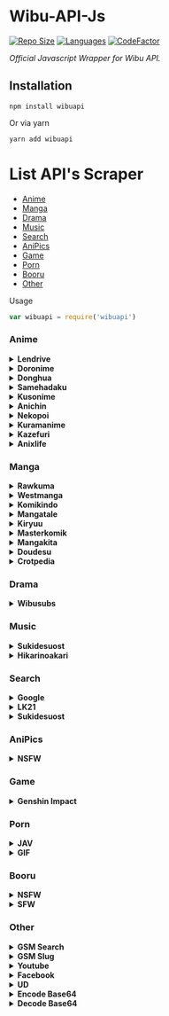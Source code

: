 # Wibu-API-Js
[![Repo Size](https://img.shields.io/github/repo-size/zYxDevs/wibu-api-js?style=flat-square)](https://github.com/zYxDevs/wibu-api-js)  [![Languages](https://img.shields.io/github/languages/top/zYxDevs/wibu-api-js?style=flat-square)](https://github.com/zYxDevs/wibu-api-js)  [![CodeFactor](https://www.codefactor.io/repository/github/zYxDevs/wibu-api-js/badge)](https://www.codefactor.io/repository/github/zYxDevs/wibu-api-js)

_Official Javascript Wrapper for Wibu API._

## Installation
```shell
npm install wibuapi
```
Or via yarn
```shell
yarn add wibuapi
```

# List API's Scraper
* [Anime](#anime)
* [Manga](#manga)
* [Drama](#drama)
* [Music](#music)
* [Search](#search)
* [AniPics](#anipics)
* [Game](#game)
* [Porn](#porn)
* [Booru](#booru)
* [Other](#Other)


Usage
```js
var wibuapi = require('wibuapi')

```

### Anime
<details><summary><b>Lendrive</b></summary><br>

> #### Required parameters
> - (link) *type **String***

```js
wibuapi.anime.LENDRIVE(link)
.then(response => {
  console.log(response)
})
.catch(error => {
  //error message
}
```
</details>

<details><summary><b>Doronime</b></summary><br>

> #### Required parameters
> - (link) *type **String***

```js
wibuapi.anime.DORONIME(link)
.then(response => {
  console.log(response)
})
.catch(error => {
  //error message
}
```
</details>

<details><summary><b>Donghua</b></summary><br>

> #### Required parameters
> - (link) *type **String***

```js
wibuapi.anime.DONGHUA(link)
.then(response => {
  console.log(response)
})
.catch(error => {
  //error message
}
```
</details>

<details><summary><b>Samehadaku</b></summary><br>

> #### Required parameters
> - (link) *type **String***

```js
wibuapi.anime.SAMEHADAKU(link)
.then(response => {
  console.log(response)
})
.catch(error => {
  //error message
}
```
</details>

<details><summary><b>Kusonime</b></summary><br>

> #### Required parameters
> - (link) *type **String***

```js
wibuapi.anime.KUSONIME(link)
.then(response => {
  console.log(response)
})
.catch(error => {
  //error message
}
```
</details>

<details><summary><b>Anichin</b></summary><br>

> #### Required parameters
> - (link) *type **String***

```js
wibuapi.anime.ANICHIN(link)
.then(response => {
  console.log(response)
})
.catch(error => {
  //error message
}
```
</details>

<details><summary><b>Nekopoi</b></summary><br>

> #### Required parameters
> - (link) *type **String***

```js
wibuapi.anime.NEKOPOI(link)
.then(response => {
  console.log(response)
})
.catch(error => {
  //error message
}
```
</details>

<details><summary><b>Kuramanime</b></summary><br>

> #### Required parameters
> - (link) *type **String***

```js
wibuapi.anime.KURAMANIME(link)
.then(response => {
  console.log(response)
})
.catch(error => {
  //error message
}
```
</details>

<details><summary><b>Kazefuri</b></summary><br>

> #### Required parameters
> - (link) *type **String***

```js
wibuapi.anime.KAZEFURI(link)
.then(response => {
  console.log(response)
})
.catch(error => {
  //error message
}
```
</details>

<details><summary><b>Anixlife</b></summary><br>

> #### Required parameters
> - (link) *type **String***

```js
wibuapi.anime.ANIXLIFE(link)
.then(response => {
  console.log(response)
})
.catch(error => {
  //error message
}
```
</details>

### Manga

<details><summary><b>Rawkuma</b></summary><br>

> #### Required parameters
> - (link) *type **String***

```js
wibuapi.manga.RAWKUMA(link)
.then(response => {
  console.log(response)
})
.catch(error => {
  //error message
}
```
</details>

<details><summary><b>Westmanga</b></summary><br>

> #### Required parameters
> - (link) *type **String***

```js
wibuapi.anime.WESTMANGA(link)
.then(response => {
  console.log(response)
})
.catch(error => {
  //error message
}
```
</details>

<details><summary><b>Komikindo</b></summary><br>

> #### Required parameters
> - (link) *type **String***

```js
wibuapi.manga.KOMIKINDO(link)
.then(response => {
  console.log(response)
})
.catch(error => {
  //error message
}
```
</details>

<details><summary><b>Mangatale</b></summary><br>

> #### Required parameters
> - (link) *type **String***

```js
wibuapi.manga.MANGATALE(link)
.then(response => {
  console.log(response)
})
.catch(error => {
  //error message
}
```
</details>

<details><summary><b>Kiryuu</b></summary><br>

> #### Required parameters
> - (link) *type **String***

```js
wibuapi.manga.KIRYUU(link)
.then(response => {
  console.log(response)
})
.catch(error => {
  //error message
}
```
</details>

<details><summary><b>Masterkomik</b></summary><br>

> #### Required parameters
> - (link) *type **String***

```js
wibuapi.manga.MASTERKOMIK(link)
.then(response => {
  console.log(response)
})
.catch(error => {
  //error message
}
```
</details>

<details><summary><b>Mangakita</b></summary><br>

> #### Required parameters
> - (link) *type **String***

```js
wibuapi.manga.MANGAKITA(link)
.then(response => {
  console.log(response)
})
.catch(error => {
  //error message
}
```
</details>

<details><summary><b>Doudesu</b></summary><br>

> #### Required parameters
> - (link) *type **String***

```js
wibuapi.manga.DOUDESU(link)
.then(response => {
  console.log(response)
})
.catch(error => {
  //error message
}
```
</details>

<details><summary><b>Crotpedia</b></summary><br>

> #### Required parameters
> - (link) *type **String***

```js
wibuapi.manga.CROTPEDIA(link)
.then(response => {
  console.log(response)
})
.catch(error => {
  //error message
}
```
</details>

### Drama

<details><summary><b>Wibusubs</b></summary><br>

> #### Required parameters
> - (link) *type **String***

```js
wibuapi.drama.WIBUSUBS(link)
.then(response => {
  console.log(response)
})
.catch(error => {
  //error message
}
```
</details>

### Music

<details><summary><b>Sukidesuost</b></summary><br>

> #### Required parameters
> - (link) *type **String***

```js
wibuapi.music.SUKIDESUOST(link)
.then(response => {
  console.log(response)
})
.catch(error => {
  //error message
}
```
</details>

<details><summary><b>Hikarinoakari</b></summary><br>

> #### Required parameters
> - (link) *type **String***

```js
wibuapi.music.HIKARINOAKARI(link)
.then(response => {
  console.log(response)
})
.catch(error => {
  //error message
}
```
</details>

### Search

<details><summary><b>Google</b></summary><br>

> #### Required parameters
> - (query) *type **String***

```js
wibuapi.search.GOOGLE(query)
.then(response => {
  console.log(response)
})
.catch(error => {
  //error message
}
```

</details>

<details><summary><b>LK21</b></summary><br>

> #### Required parameters
> - (query) *type **String***

```js
wibuapi.search.LK21(query)
.then(response => {
  console.log(response)
})
.catch(error => {
  //error message
}
```
</details>

<details><summary><b>Sukidesuost</b></summary><br>

> #### Required parameters
> - (query) *type **String***
> - (page) *type **Number***

```js
wibuapi.search.SUKIDESUOST(query, page)
.then(response => {
  console.log(response)
})
.catch(error => {
  //error message
}
```
</details>

### AniPics

<details><summary><b>NSFW</b></summary><br>

> #### Required parameters
> - (endpoint) *type **String***
> - *Available endpoint list ['**NEKO**','**BJ**','**WAIFU**','**TRAP**',**AHEGAO**']*

```js
wibuapi.anipics.NSFW(enpoint)
.then(response => {
  console.log(response)
})
.catch(error => {
  //error message
}
```
</details>

### Game

<details><summary><b>Genshin Impact</b></summary><br>
<details><summary><b>User</b></summary><br>

> #### Required parameters
> - (uid) *type **String***

```js
wibuapi.game.GENSHIN_IMPACT_USER(uid)
.then(response => {
  console.log(response)
})
.catch(error => {
  //error message
}
```
</details>
<details><summary><b>Character</b></summary><br>

> #### Required parameters
> - (name) *type **String***

```js
wibuapi.game.GENSHIN_IMPACT_CHARACTER(name)
.then(response => {
  console.log(response)
})
.catch(error => {
  //error message
}
```
</details>
<details><summary><b>Enemy</b></summary><br>

> #### Required parameters
> - (name) *type **String***

```js
wibuapi.game.GENSHIN_IMPACT_ENEMY(name)
.then(response => {
  console.log(response)
})
.catch(error => {
  //error message
}
```
</details>
<details><summary><b>Artifact</b></summary><br>

> #### Required parameters
> - (name) *type **String***

```js
wibuapi.game.GENSHIN_IMPACT_ARTIFACT(name)
.then(response => {
  console.log(response)
})
.catch(error => {
  //error message
}
```
</details>
<details><summary><b>Element</b></summary><br>

> #### Required parameters
> - (name) *type **String***

```js
wibuapi.game.GENSHIN_IMPACT_ELEMEMT(name)
.then(response => {
  console.log(response)
})
.catch(error => {
  //error message
}
```
</details>
<details><summary><b>Weapon</b></summary><br>

> #### Required parameters
> - (name) *type **String***

```js
wibuapi.game.GENSHIN_IMPACT_WEAPON(name)
.then(response => {
  console.log(response)
})
.catch(error => {
  //error message
}
```
</details>

</details>

### Porn

<details><summary><b>JAV</b></summary><br>

```js
wibuapi.porn.JAV()
.then(response => {
  console.log(response)
})
.catch(error => {
  //error message
}
```
</details>
<details><summary><b>GIF</b></summary><br>

```js
wibuapi.porn.GIF()
.then(response => {
  console.log(response)
})
.catch(error => {
  //error message
}
```
</details>

### Booru

<details><summary><b>NSFW</b></summary><br>

> #### Required parameters
> - (endpoinr) *type **String***
> - *Available endpoint list ['**RB**','**GB**']*

```js
wibuapi.booru.NSFW(enpoint)
.then(response => {
  console.log(response)
})
.catch(error => {
  //error message
}
```
</details>
<details><summary><b>SFW</b></summary><br>

> #### Required parameters
> - (endpoint) *type **String***
> - *Available endpoint list ['**SB**','**GB**']*

```js
wibuapi.booru.SFW(enpoint)
.then(response => {
  console.log(response)
})
.catch(error => {
  //error message
}
```
</details>

### Other

<details><summary><b>GSM Search</b></summary><br>

> #### Required parameters
> - (query) *type **String***

```js
wibuapi.other.GSM_SEARCH(query)
.then(response => {
  console.log(response)
})
.catch(error => {
  //error message
}
```
</details>
<details><summary><b>GSM Slug</b></summary><br>

> #### Required parameters
> - (query) *type **String***

```js
wibuapi.other.GSM_SLUG(query)
.then(response => {
  console.log(response)
})
.catch(error => {
  //error message
}
```
</details>
<details><summary><b>Youtube</b></summary><br>

> #### Required parameters
> - (url) *type **String***

```js
wibuapi.other.YOUTUBE(url)
.then(response => {
  console.log(response)
})
.catch(error => {
  //error message
}
```
</details>
<details><summary><b>Facebook</b></summary><br>

> #### Required parameters
> - (url) *type **String***

```js
wibuapi.other.FACEBOOK(url)
.then(response => {
  console.log(response)
})
.catch(error => {
  //error message
}
```
</details>
<details><summary><b>UD</b></summary><br>

> #### Required parameters
> - (query) *type **String***

```js
wibuapi.other.UD(query)
.then(response => {
  console.log(response)
})
.catch(error => {
  //error message
}
```
</details>
<details><summary><b>Encode Base64</b></summary><br>

> #### Required parameters
> - (query) *type **String***

```js
wibuapi.other.ENCODE_BASE64(query)
.then(response => {
  console.log(response)
})
.catch(error => {
  //error message
}
```
</details>
<details><summary><b>Decode Base64</b></summary><br>

> #### Required parameters
> - (query) *type **String***

```js
wibuapi.other.DECODE_BASE64(query)
.then(response => {
  console.log(response)
})
.catch(error => {
  //error message
}
```
</details>